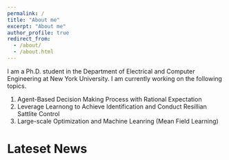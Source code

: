 ```yaml
---
permalink: /
title: "About me"
excerpt: "About me"
author_profile: true
redirect_from: 
  - /about/
  - /about.html
---
```

I am a Ph.D. student in the Department of Electrical and Computer Engineering at New York University. I am currently working on the following topics.

1. Agent-Based Decision Making Process with Rational Expectation
1. Leverage Learnong to Achieve Identification and Conduct Resillian Sattlite Control 
1. Large-scale Optimization and Machine Leanring (Mean Field Learning)

Lateset News 
======

